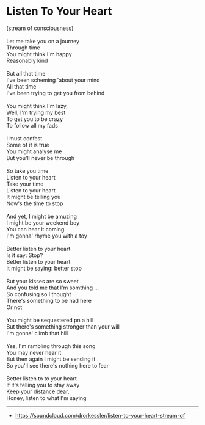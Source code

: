 # Listen To Your Heart

(stream of consciousness)\
\
Let me take you on a journey\
Through time\
You might think I'm happy\
Reasonably kind\
\
But all that time\
I've been scheming 'about your mind\
All that time\
I've been trying to get you from behind\
\
You might think I'm lazy,\
Well, I'm trying my best\
To get you to be crazy\
To follow all my fads\
\
I must confest\
Some of it is true\
You might analyse me\
But you'll never be through\
\
So take you time\
Listen to your heart\
Take your time\
Listen to your heart\
It might be telling you\
Now's the time to stop\
\
And yet, I might be amuzing\
I might be your weekend boy\
You can hear it coming\
I'm gonna' rhyme you with a toy\
\
Better listen to your heart\
Is it say: Stop?\
Better listen to your heart\
It might be saying: better stop\
\
But your kisses are so sweet\
And you told me that I'm somthing ...\
So confusing so I thought\
There's something to be had here\
Or not\
\
You might be sequestered pn a hill\
But there's something stronger than your will\
I'm gonna' climb that hill\
\
Yes, I'm rambling through this song\
You may never hear it\
But then again I might be sending it\
So you'll see there's nothing here to fear\
\
Better listen to to your heart\
If it's telling you to stay away\
Keep your distance dear,\
Honey, listen to what I'm saying

---
- https://soundcloud.com/drorkessler/listen-to-your-heart-stream-of





